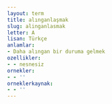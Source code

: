 ```yaml
---
layout: term
title: alınganlaşmak
slug: alinganlasmak
letter: A
lisan: Türkçe
anlamlar:
- Daha alıngan bir duruma gelmek
ozellikler:
- - nesnesiz
ornekler:
- - ''
orneklerkaynak:
- - ''
---
```

